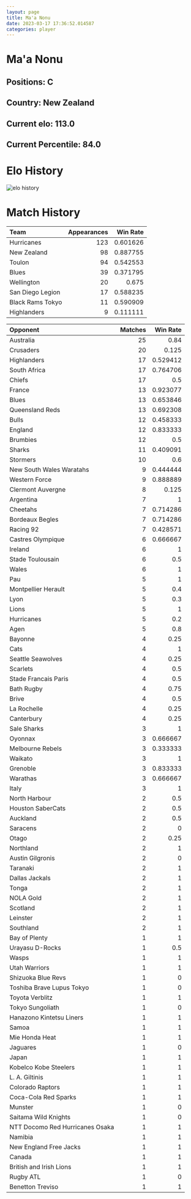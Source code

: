 ```yaml
---  
layout: page  
title: Ma'a Nonu  
date: 2023-03-17 17:36:52.014587  
categories: player  
---
```

# Ma'a Nonu

## Positions: C

## Country: New Zealand

## Current elo: 113.0

## Current Percentile: 84.0

# Elo History


![elo history](history_Ma'aNonu.png)
# Match History


| Team             |   Appearances |   Win Rate |
|:-----------------|--------------:|-----------:|
| Hurricanes       |           123 |   0.601626 |
| New Zealand      |            98 |   0.887755 |
| Toulon           |            94 |   0.542553 |
| Blues            |            39 |   0.371795 |
| Wellington       |            20 |   0.675    |
| San Diego Legion |            17 |   0.588235 |
| Black Rams Tokyo |            11 |   0.590909 |
| Highlanders      |             9 |   0.111111 |

| Opponent                        |   Matches |   Win Rate |
|:--------------------------------|----------:|-----------:|
| Australia                       |        25 |   0.84     |
| Crusaders                       |        20 |   0.125    |
| Highlanders                     |        17 |   0.529412 |
| South Africa                    |        17 |   0.764706 |
| Chiefs                          |        17 |   0.5      |
| France                          |        13 |   0.923077 |
| Blues                           |        13 |   0.653846 |
| Queensland Reds                 |        13 |   0.692308 |
| Bulls                           |        12 |   0.458333 |
| England                         |        12 |   0.833333 |
| Brumbies                        |        12 |   0.5      |
| Sharks                          |        11 |   0.409091 |
| Stormers                        |        10 |   0.6      |
| New South Wales Waratahs        |         9 |   0.444444 |
| Western Force                   |         9 |   0.888889 |
| Clermont Auvergne               |         8 |   0.125    |
| Argentina                       |         7 |   1        |
| Cheetahs                        |         7 |   0.714286 |
| Bordeaux Begles                 |         7 |   0.714286 |
| Racing 92                       |         7 |   0.428571 |
| Castres Olympique               |         6 |   0.666667 |
| Ireland                         |         6 |   1        |
| Stade Toulousain                |         6 |   0.5      |
| Wales                           |         6 |   1        |
| Pau                             |         5 |   1        |
| Montpellier Herault             |         5 |   0.4      |
| Lyon                            |         5 |   0.3      |
| Lions                           |         5 |   1        |
| Hurricanes                      |         5 |   0.2      |
| Agen                            |         5 |   0.8      |
| Bayonne                         |         4 |   0.25     |
| Cats                            |         4 |   1        |
| Seattle Seawolves               |         4 |   0.25     |
| Scarlets                        |         4 |   0.5      |
| Stade Francais Paris            |         4 |   0.5      |
| Bath Rugby                      |         4 |   0.75     |
| Brive                           |         4 |   0.5      |
| La Rochelle                     |         4 |   0.25     |
| Canterbury                      |         4 |   0.25     |
| Sale Sharks                     |         3 |   1        |
| Oyonnax                         |         3 |   0.666667 |
| Melbourne Rebels                |         3 |   0.333333 |
| Waikato                         |         3 |   1        |
| Grenoble                        |         3 |   0.833333 |
| Warathas                        |         3 |   0.666667 |
| Italy                           |         3 |   1        |
| North Harbour                   |         2 |   0.5      |
| Houston SaberCats               |         2 |   0.5      |
| Auckland                        |         2 |   0.5      |
| Saracens                        |         2 |   0        |
| Otago                           |         2 |   0.25     |
| Northland                       |         2 |   1        |
| Austin Gilgronis                |         2 |   0        |
| Taranaki                        |         2 |   1        |
| Dallas Jackals                  |         2 |   1        |
| Tonga                           |         2 |   1        |
| NOLA Gold                       |         2 |   1        |
| Scotland                        |         2 |   1        |
| Leinster                        |         2 |   1        |
| Southland                       |         2 |   1        |
| Bay of Plenty                   |         1 |   1        |
| Urayasu D-Rocks                 |         1 |   0.5      |
| Wasps                           |         1 |   1        |
| Utah Warriors                   |         1 |   1        |
| Shizuoka Blue Revs              |         1 |   0        |
| Toshiba Brave Lupus Tokyo       |         1 |   0        |
| Toyota Verblitz                 |         1 |   1        |
| Tokyo Sungoliath                |         1 |   0        |
| Hanazono Kintetsu Liners        |         1 |   1        |
| Samoa                           |         1 |   1        |
| Mie Honda Heat                  |         1 |   1        |
| Jaguares                        |         1 |   0        |
| Japan                           |         1 |   1        |
| Kobelco Kobe Steelers           |         1 |   1        |
| L. A. Giltinis                  |         1 |   1        |
| Colorado Raptors                |         1 |   1        |
| Coca-Cola Red Sparks            |         1 |   1        |
| Munster                         |         1 |   0        |
| Saitama Wild Knights            |         1 |   0        |
| NTT Docomo Red Hurricanes Osaka |         1 |   1        |
| Namibia                         |         1 |   1        |
| New England Free Jacks          |         1 |   1        |
| Canada                          |         1 |   1        |
| British and Irish Lions         |         1 |   1        |
| Rugby ATL                       |         1 |   0        |
| Benetton Treviso                |         1 |   1        |